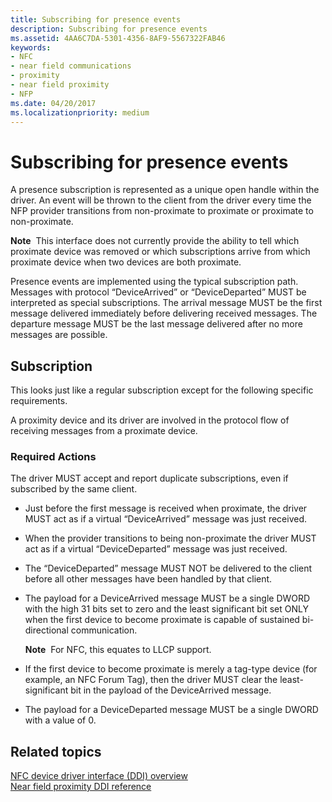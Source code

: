 ```yaml
---
title: Subscribing for presence events
description: Subscribing for presence events
ms.assetid: 4AA6C7DA-5301-4356-8AF9-5567322FAB46
keywords:
- NFC
- near field communications
- proximity
- near field proximity
- NFP
ms.date: 04/20/2017
ms.localizationpriority: medium
---
```


# Subscribing for presence events


A presence subscription is represented as a unique open handle within the driver. An event will be thrown to the client from the driver every time the NFP provider transitions from non-proximate to proximate or proximate to non-proximate.

**Note**  This interface does not currently provide the ability to tell which proximate device was removed or which subscriptions arrive from which proximate device when two devices are both proximate.

 

Presence events are implemented using the typical subscription path. Messages with protocol “DeviceArrived” or “DeviceDeparted” MUST be interpreted as special subscriptions. The arrival message MUST be the first message delivered immediately before delivering received messages. The departure message MUST be the last message delivered after no more messages are possible.

## Subscription


This looks just like a regular subscription except for the following specific requirements.

A proximity device and its driver are involved in the protocol flow of receiving messages from a proximate device.

### Required Actions

The driver MUST accept and report duplicate subscriptions, even if subscribed by the same client.

-   Just before the first message is received when proximate, the driver MUST act as if a virtual “DeviceArrived” message was just received.
-   When the provider transitions to being non-proximate the driver MUST act as if a virtual “DeviceDeparted” message was just received.
-   The “DeviceDeparted” message MUST NOT be delivered to the client before all other messages have been handled by that client.
-   The payload for a DeviceArrived message MUST be a single DWORD with the high 31 bits set to zero and the least significant bit set ONLY when the first device to become proximate is capable of sustained bi-directional communication.

    **Note**  For NFC, this equates to LLCP support.

     

-   If the first device to become proximate is merely a tag-type device (for example, an NFC Forum Tag), then the driver MUST clear the least-significant bit in the payload of the DeviceArrived message.

     

-   The payload for a DeviceDeparted message MUST be a single DWORD with a value of 0.

 

 
## Related topics
[NFC device driver interface (DDI) overview](https://docs.microsoft.com/windows-hardware/drivers/ddi/index)  
[Near field proximity DDI reference](https://docs.microsoft.com/windows-hardware/drivers/ddi/index)  

